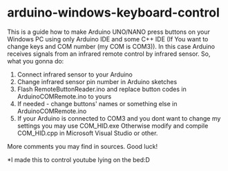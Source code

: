 # arduino-windows-keyboard-control
This is a guide how to make Arduino UNO/NANO press buttons on your Windows PC using only Arduino IDE 
and some C++ IDE (If You want to change keys and COM number (my COM is COM3)).
In this case Arduino receives signals from an infrared remote control by infrared sensor.
So, what you gonna do:
  1. Connect infrared sensor to your Arduino
  2. Change infrared sensor pin number in Arduino sketches
  3. Flash RemoteButtonReader.ino and replace button codes in ArduinoCOMRemote.ino to yours
  4. If needed - change buttons' names or something else in ArduinoCOMRemote.ino
  5. If your Arduino is connected to COM3 and you dont want to change my settings you may use COM_HID.exe
     Otherwise modify and compile COM_HID.cpp in Microsoft Visual Studio or other.

More comments you may find in sources. Good luck!
 
*I made this to control youtube lying on the bed:D
